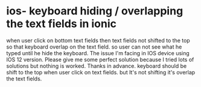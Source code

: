 
# ios- keyboard hiding / overlapping the text fields in ionic

when user click on bottom text fields then text fields not shifted to the top so that keyboard overlap on the text field. so user can not see what he typed until he hide the keyboard. The issue I'm facing in IOS device using IOS 12 version. Please give me some perfect solution because I tried lots of solutions but nothing is worked.
Thanks in advance.
keyboard should be shift to the top when user click on text fields. but It's not shifting it's overlap the text fields.

        